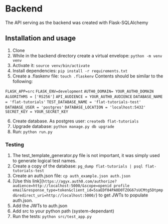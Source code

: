 # Backend

The API serving as the backend was created with Flask-SQLAlchemy

## Installation and usage

1. Clone
2. While in the backend directory create a virtual envelope: `python -m venv venv`
3. Activate it: `source venv/bin/activate`
4. Install dependencies: `pip install -r requirements.txt`
5. Create a .flaskenv file:
`touch .flaskenv`
Contents should be similar to the following:

`FLASK_APP=src`
`FLASK_ENV=development`
`AUTH0_DOMAIN= YOUR_AUTH0_DOMAIN`
`ALGORITHMS = ['RS256']`
`API_AUDIENCE = YOUR_AUTH0_AUDIENCE`
`DATABASE_NAME = 'flat-tutorials'`
`TEST_DATABASE_NAME = 'flat-tutorials-test'`
`DATABASE_USER = 'postgres'`
`DATABASE_LOCATION = 'localhost:5432'`
`SECRET_KEY = YOUR_SECRET_KEY`

6. Create database. As postgres user: `createdb flat-tutorials`
7. Upgrade database: `python manage.py db upgrade`
8. Run: `python run.py`

### Testing

1. The test_template_generator.py file is not important, it was simply used to generate logical test names.
2. Create a copy of the database: `pg_dump flat-tutorials | psql flat-tutorials-test`
3. Create an auth.json file: `cp auth_example.json auth.json`
4. [Use this link](`https://agyx.auth0.com/authorize?audience=http://localhost:5000/&scope=openid profile email&response_type=token&client_id=5saEDf04PA0D0TZOG67sUCMtg5Dtpmpd&redirect_uri=http://localhost:5000/`) to get JWTs to populate auth.json.
5. Add the JWTs to auth.json
6. Add src to your python path (system-dependant)
7. Run the tests: `python src/test_app.py`
